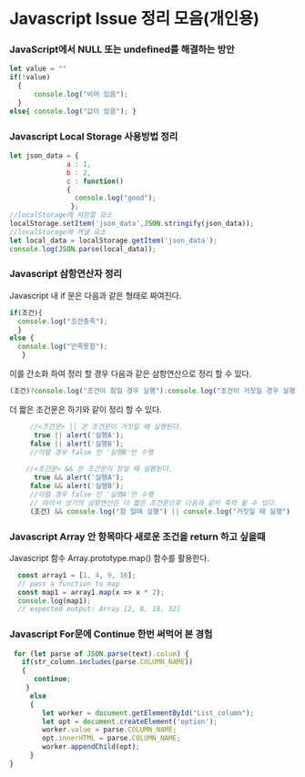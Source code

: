 # Javascript Issue 정리 모음(개인용)

### JavaScript에서 NULL 또는 undefined를 해결하는 방안  
```Javascript
let value = ""   
if(!value)  
  { 
      console.log("비어 있음");  
  }
else{ console.log("값이 있음"); }  
```  

### Javascript Local Storage 사용방법 정리  
```Javascript
let json_data = { 
              a : 1,
              b : 2, 
              c : function()
              {
                console.log("good");
               };
//localStorage에 저장할 요소
localStorage.setItem('json_data',JSON.stringify(json_data));
//localStorage에 꺼낼 요소
let local_data = localStorage.getItem('json_data');
console.log(JSON.parse(local_data));
```

### Javascript 삼항연산자 정리
Javascript 내 if 문은 다음과 같은 형태로 짜여진다.
```Javascript
if(조건){
  console.log("조건충족");
  }
else {
  console.log("만족못함");
   }
```
이를 간소화 하여 정리 할 경우 다음과 같은 삼항연산으로 정리 할 수 있다.

```Javascript
(조건)?console.log("조건이 참일 경우 실행"):console.log("조건이 거짓일 경우 실행");
```

더 짧은 조건문은 하기와 같이 정리 할 수 있다.

```Javascript
     //<조건문> || 은 조건문이 거짓일 때 실행된다.
      true || alert('실행A');
     false || alert('실행B');
     //이럴 경우 false 인 '실행B'만 수행
     
    //<조건문> && 은 조건문이 참일 때 실행된다.
      true && alert('실행A');
     false && alert('실행B');
     //이럴 경우 false 인 '실행A'만 수행
     // 따라서 상기의 삼항연산은 더 짧은 조건문으로 다음과 같이 축약 될 수 있다.
     (조건) && console.log("참 일때 실행") || console.log("거짓일 때 실행")
```


### Javascript Array 안 항목마다 새로운 조건을 return 하고 싶을때  
Javascript 함수 Array.prototype.map() 함수를 활용한다.
```Javascript
  const array1 = [1, 4, 9, 16];
  // pass a function to map
  const map1 = array1.map(x => x * 2);
  console.log(map1);
  // expected output: Array [2, 8, 18, 32]
```

### Javascript For문에 Continue 한번 써먹어 본 경험
```javascript
 for (let parse of JSON.parse(text).colum) {
   if(str_column.includes(parse.COLUMN_NAME))
   {
      continue;
    }
     else
     {
        let worker = document.getElementById("List_column");
        let opt = document.createElement('option');
        worker.value = parse.COLUMN_NAME;
        opt.innerHTML = parse.COLUMN_NAME;
        worker.appendChild(opt);
     }
}
```
